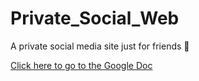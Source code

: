 # Private_Social_Web
A private social media site just for friends 🌱

[Click here to go to the Google Doc]([https://github.com](https://docs.google.com/document/d/1B3tOCrht_KywqWfFLcZex_6RavCEBwadeR_yYRo0JEU/edit?usp=sharing))
